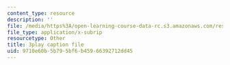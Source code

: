 ```yaml
---
content_type: resource
description: ''
file: /media/https%3A/open-learning-course-data-rc.s3.amazonaws.com/res-6-012-introduction-to-probability-spring-2018/9710e60b5b795bf6b45966392712dd45_OlKmZj2TKnk.vtt
file_type: application/x-subrip
resourcetype: Other
title: 3play caption file
uid: 9710e60b-5b79-5bf6-b459-66392712dd45
---
```

